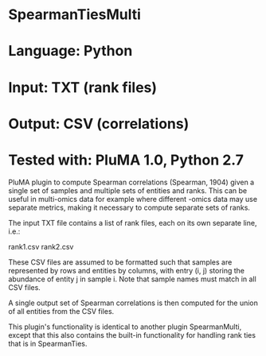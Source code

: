 # SpearmanTiesMulti
# Language: Python
# Input: TXT (rank files)
# Output: CSV (correlations)
# Tested with: PluMA 1.0, Python 2.7

PluMA plugin to compute Spearman correlations (Spearman, 1904) given
 a single set of samples and multiple sets of entities and ranks.
This can be useful in multi-omics data for example where different -omics
data may use separate metrics, making it necessary to compute separate sets of ranks.

The input TXT file contains a list of rank files, each on its own separate line, i.e.:

rank1.csv
rank2.csv

These CSV files are assumed to be formatted such that samples are represented by rows
and entities by columns, with entry (i, j) storing the abundance of entity j in sample i.
Note that sample names must match in all CSV files.

A single output set of Spearman correlations is then computed for the union of all 
entities from the CSV files.

This plugin's functionality is identical to another plugin SpearmanMulti, except that this
also contains the built-in functionality for handling rank ties that is in SpearmanTies.
